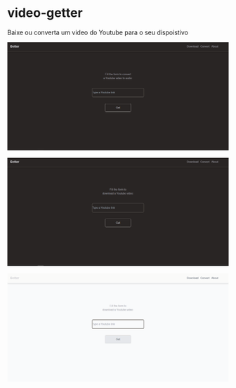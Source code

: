 # video-getter
Baixe ou converta um video do Youtube para o seu dispoistivo
  
![alt-text](Screenshots/convert-darkmode.png)

![alt-text](Screenshots/download-darkmode.png)

![alt-text](Screenshots/download-lightmode.png)
